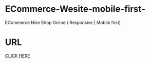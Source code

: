 # ECommerce-Wesite-mobile-first-
ECommerce Nike Shop Online ( Responsive | Mobile first)

# URL
[CLICK HERE](https://mousumimalik.github.io/ECommerce-Wesite-mobile-first-/)

